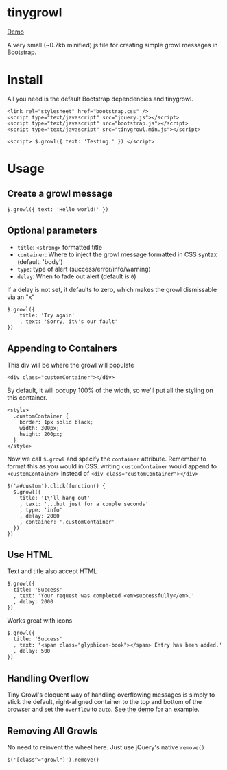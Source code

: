 tinygrowl
=========

<a href="http://codepen.io/ajkochanowicz/pen/bLBfr">Demo</a>

A very small (~0.7kb minified) js file for creating simple growl messages in Bootstrap.

Install
=======

All you need is the default Bootstrap dependencies and tinygrowl.

    <link rel="stylesheet" href="bootstrap.css" />
    <script type="text/javascript" src="jquery.js"></script>
    <script type="text/javascript" src="bootstrap.js"></script>
    <script type="text/javascript" src="tinygrowl.min.js"></script>

    <script> $.growl({ text: 'Testing.' }) </script>

Usage
=====

Create a growl message
----------------------

``$.growl({ text: 'Hello world!' })``

Optional parameters
-------------------

* ``title``: ``<strong>`` formatted title
* ``container``: Where to inject the growl message formatted in CSS syntax (default: 'body')
* ``type``: type of alert (success/error/info/warning)
* ``delay``: When to fade out alert (default is ``0``) 

If a delay is not set, it defaults to zero, which makes the growl dismissable via an "x"

    $.growl({
    	title: 'Try again'
    	, text: 'Sorry, it\'s our fault'
    })

Appending to Containers
-----------------------

This div will be where the growl will populate

    <div class="customContainer"></div>

By default, it will occupy 100% of the width, so we'll put all the styling on this container.

    <style>
      .customContainer {
        border: 1px solid black;
        width: 300px;
        height: 200px;
      }
    </style>

Now we call ``$.growl`` and specify the ``container`` attribute. Remember to format this as you would in CSS. writing ``customContainer`` would append to ``<customContainer>`` instead of ``<div class="customContainer"></div>``

    $('a#custom').click(function() {
      $.growl({
        title: 'I\'ll hang out'
        , text: '...but just for a couple seconds'
        , type: 'info'
        , delay: 2000
        , container: '.customContainer'
      })
    })

Use HTML
--------

Text and title also accept HTML

    $.growl({ 
      title: 'Success'
      , text: 'Your request was completed <em>successfully</em>.'
      , delay: 2000 
    })

Works great with icons

    $.growl({ 
      title: 'Success'
      , text: '<span class="glyphicon-book"></span> Entry has been added.'
      , delay: 500 
    })

Handling Overflow
-----------------

Tiny Growl's eloquent way of handling overflowing messages is simply to stick the default, right-aligned container to the top and bottom of the browser and set the ``overflow`` to ``auto``. <a href="http://codepen.io/ajkochanowicz/pen/bLBfr">See the demo</a> for an example.

Removing All Growls
-------------------

No need to reinvent the wheel here. Just use jQuery's native <code>remove()</code>

    $('[class^="growl"]').remove()
